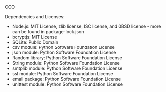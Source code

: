 CCO

Dependencies and Licenses:
- Node.js: MIT License, zlib license, ISC license, and 0BSD license - more can be found in package-lock.json
- bcryptjs: MIT License
- SQLite: Public Domain
- csv module: Python Software Foundation License
- json module: Python Software Foundation License
- Random library: Python Software Foundation License
- String module: Python Software Foundation License
- smtplib module: Python Software Foundation License
- ssl module: Python Software Foundation License
- email package: Python Software Foundation License
- unittest module: Python Software Foundation License